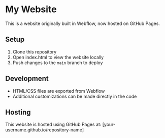 # My Website

This is a website originally built in Webflow, now hosted on GitHub Pages.

## Setup
1. Clone this repository
2. Open index.html to view the website locally
3. Push changes to the `main` branch to deploy

## Development
- HTML/CSS files are exported from Webflow
- Additional customizations can be made directly in the code

## Hosting
This website is hosted using GitHub Pages at: [your-username.github.io/repository-name]
